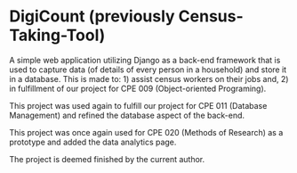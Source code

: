 # DigiCount (previously Census-Taking-Tool)
A simple web application utilizing Django as a back-end framework that is used to capture data (of details of every person in a household) and store it in a database. This is made to: 1) assist census workers on their jobs and, 2) in fulfillment of our project for CPE 009 (Object-oriented Programing).

This project was used again to fulfill our project for CPE 011 (Database Management) and refined the database aspect of the back-end. 

This project was once again used for CPE 020 (Methods of Research) as a prototype and added the data analytics page.

The project is deemed finished by the current author.
